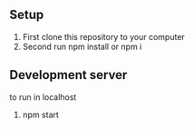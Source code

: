 ## Setup
1. First clone this repository to your computer
2. Second run npm install or npm i

## Development server

to run in localhost
1. npm start
